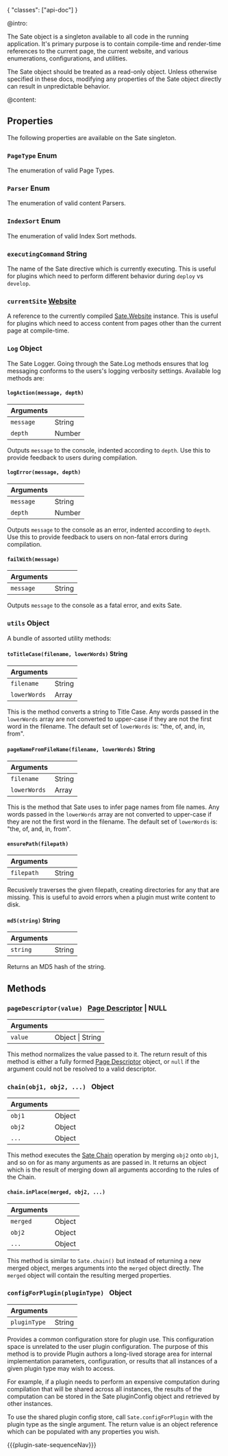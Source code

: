 {
    "classes": ["api-doc"]
}

@intro:

The Sate object is a singleton available to all code in the running application. It's primary purpose is to contain compile-time and render-time references to the current page, the current website, and various enumerations, configurations, and utilities.

The Sate object should be treated as a read-only object. Unless otherwise specified in these docs, modifying any properties of the Sate object directly can result in unpredictable behavior.

@content:

## Properties

The following properties are available on the Sate singleton.

### <a name="pageType"></a>`PageType` <span class="type enum">Enum</span>

The enumeration of valid Page Types.

### <a name="parser"></a>`Parser` <span class="type enum">Enum</span>

The enumeration of valid content Parsers.


### <a name="indexSort"></a>`IndexSort` <span class="type enum">Enum</span>

The enumeration of valid Index Sort methods.


### <a name="executingCommand"></a>`executingCommand` <span class="type string">String</span>

The name of the Sate directive which is currently executing. This is useful for plugins which need to perform different behavior during `deploy` vs `develop`.


### <a name="currentSite"></a>`currentSite` <a class="type sate" href="/sate-apis/types/website">Website</a>

A reference to the currently compiled [Sate.Website](/sate-apis/types/website) instance. This is useful for plugins which need to access content from pages other than the current page at compile-time.


### <a name="log"></a>`Log` <span class="type object">Object</span>

The Sate Logger. Going through the Sate.Log methods ensures that log messaging conforms to the users's logging verbosity settings. Available log methods are:

#### `logAction(message, depth)`

| Arguments | |
|:-|-|
|`message`| <span class="type string">String</span>|
|`depth`| <span class="type number">Number</span>|

Outputs `message` to the console, indented according to `depth`. Use this to provide feedback to users during compilation. 

#### `logError(message, depth)`

| Arguments | |
|:-|-|
|`message`| <span class="type string">String</span>|
|`depth`| <span class="type number">Number</span>|

Outputs `message` to the console as an error, indented according to `depth`. Use this to provide feedback to users on non-fatal errors during compilation. 

#### `failWith(message)`

| Arguments | |
|:-|-|
|`message`| <span class="type string">String</span>|

Outputs `message` to the console as a fatal error, and exits Sate.


### <a name="utils"></a>`utils` <span class="type object">Object</span>

A bundle of assorted utility methods:

#### `toTitleCase(filename, lowerWords)`<span class="arrow r"></span>  <span class="type string">String</span>

| Arguments | |
|:-|-|
|`filename`| <span class="type string">String</span>|
|`lowerWords`| <span class="type array">Array</span>|

This is the method converts a string to Title Case. Any words passed in the `lowerWords` array are not converted to upper-case if they are not the first word in the filename. The default set of `lowerWords` is: "the, of, and, in, from".

#### `pageNameFromFileName(filename, lowerWords)`<span class="arrow r"></span>  <span class="type string">String</span>

| Arguments | |
|:-|-|
|`filename`| <span class="type string">String</span>|
|`lowerWords`| <span class="type array">Array</span>|

This is the method that Sate uses to infer page names from file names. Any words passed in the `lowerWords` array are not converted to upper-case if they are not the first word in the filename. The default set of `lowerWords` is: "the, of, and, in, from".

#### `ensurePath(filepath)`

| Arguments | |
|:-|-|
|`filepath`| <span class="type string">String</span>|

Recusively traverses the given filepath, creating directories for any that are missing. This is useful to avoid errors when a plugin must write content to disk.

#### `md5(string)`<span class="arrow r"></span>  <span class="type string">String</span>

| Arguments | |
|:-|-|
|`string`| <span class="type string">String</span>|

Returns an MD5 hash of the string.



## Methods

### <a name="pageDescriptor"></a>`pageDescriptor(value) `<span class="arrow r"></span>  <a class="type sate" href="/sate-apis/types/page-descriptor">Page Descriptor</a> | <span class="type null">NULL</span>

| Arguments | |
|:-|-|
|`value`| <span class="type object">Object</span> &#124; <span class="type string">String</span>|

This method normalizes the value passed to it. The return result of this method is either a fully formed [Page Descriptor](/sate-apis/types/page-descriptor) object, or `null` if the argument could not be resolved to a valid descriptor.

### <a name="chain"></a>`chain(obj1, obj2, ...) `<span class="arrow r"></span>  <span class="type object">Object</span>

| Arguments | |
|:-|-|
|`obj1`| <span class="type object">Object</span>|
|`obj2`| <span class="type object">Object</span>|
|`...`| <span class="type object">Object</span>|

This method executes the [Sate Chain](/docs/the-chain) operation by merging `obj2` onto `obj1`, and so on for as many arguments as are passed in. It returns an object which is the result of merging down all arguments according to the rules of the Chain.

#### <a name="chainInPlace"></a>`chain.inPlace(merged, obj2, ...) `

| Arguments | |
|:-|-|
|`merged`| <span class="type object">Object</span>|
|`obj2`| <span class="type object">Object</span>|
|`...`| <span class="type object">Object</span>|

This method is similar to `Sate.chain()` but instead of returning a new merged object, merges arguments into the `merged` object directly. The `merged` object will contain the resulting merged properties.

### <a name="configForPlugin"></a>`configForPlugin(pluginType) `<span class="arrow r"></span>  <span class="type object">Object</span>

| Arguments | |
|:-|-|
|`pluginType`| <span class="type string">String</span>|

Provides a common configuration store for plugin use. This configuration space is unrelated to the user plugin configuration. The purpose of this method is to provide Plugin authors a long-lived storage area for internal implementation parameters, configuration, or results that all instances of a given plugin type may wish to access. 

For example, if a plugin needs to perform an expensive computation during compilation that will be shared across all instances, the results of the computation can be stored in the Sate pluginConfig object and retrieved by other instances.

To use the shared plugin config store, call `Sate.configForPlugin` with the plugin type as the single argument. The return value is an object reference which can be populated with any properties you wish.


{{{plugin-sate-sequenceNav}}}

